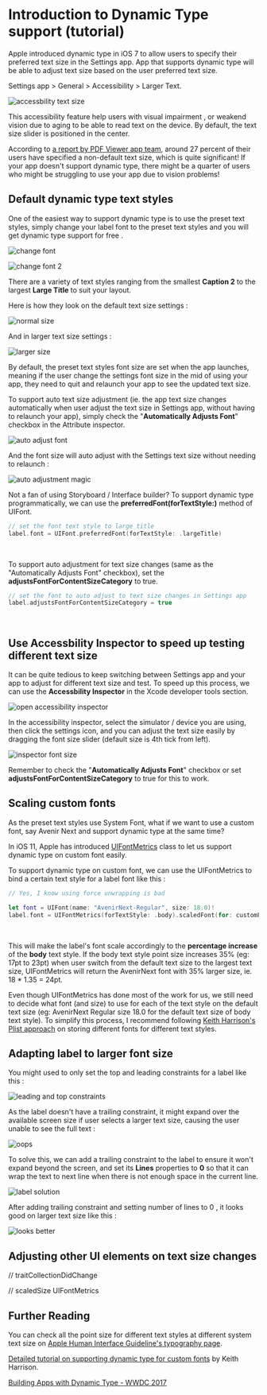 # Introduction to Dynamic Type support (tutorial)

Apple introduced dynamic type in iOS 7 to allow users to specify their preferred text size in the Settings app. App that supports dynamic type will be able to adjust text size based on the user preferred text size.



Settings app > General > Accessibility > Larger Text.

![accessbility text size](https://iosimage.s3.amazonaws.com/2019/51-dynamic-type/accessiblityPage.png)



This accessibility feature help users with visual impairment , or weakend vision due to aging to be able to read text on the device. By default, the text size slider is positioned in the center.



According to [a report by PDF Viewer app team](https://pspdfkit.com/blog/2018/improving-dynamic-type-support/), around 27 percent of their users have specified a non-default text size, which is quite significant! If your app doesn't support dynamic type, there might be a quarter of users who might be struggling to use your app due to vision problems!



## Default dynamic type text styles

One of the easiest way to support dynamic type is to use the preset text styles, simply change your label font to the preset text styles and you will get dynamic type support for free .



![change font](https://iosimage.s3.amazonaws.com/2019/51-dynamic-type/changeFont.png)



![change font 2](https://iosimage.s3.amazonaws.com/2019/51-dynamic-type/changeFont2.png)



There are a variety of text styles ranging from the smallest **Caption 2** to the largest **Large Title** to suit your layout.



Here is how they look on the default text size settings : 

![normal size](https://iosimage.s3.amazonaws.com/2019/51-dynamic-type/normalSize.png)



And in larger text size settings : 

![larger size](https://iosimage.s3.amazonaws.com/2019/51-dynamic-type/largerSize.png)





By default, the preset text styles font size are set when the app launches, meaning if the user change the settings font size in the mid of using your app, they need to quit and relaunch your app to see the updated text size. 



To support auto text size adjustment (ie. the app text size changes automatically when user adjust the text size in Settings app, without having to relaunch your app), simply check the "**Automatically Adjusts Font**" checkbox in the Attribute inspector.



![auto adjust font](https://iosimage.s3.amazonaws.com/2019/51-dynamic-type/autoAdjustFont.png)



And the font size will auto adjust with the Settings text size without needing to relaunch : 

![auto adjustment magic](https://iosimage.s3.amazonaws.com/2019/51-dynamic-type/realtimeFont.gif)





Not a fan of using Storyboard / Interface builder? To support dynamic type programmatically, we can use the **preferredFont(forTextStyle:)** method of UIFont.

```swift
// set the font text style to large title
label.font = UIFont.preferredFont(forTextStyle: .largeTitle)
```

<br>

To support auto adjustment for text size changes (same as the "Automatically Adjusts Font" checkbox), set the **adjustsFontForContentSizeCategory** to true.

```swift
// set the font to auto adjust to text size changes in Settings app
label.adjustsFontForContentSizeCategory = true
```

<br>



## Use Accessbility Inspector to speed up testing different text size

It can be quite tedious to keep switching between Settings app and your app to adjust for different text size and test. To speed up this process, we can use the **Accessbility Inspector** in the Xcode developer tools section.

![open accessibility inspector](https://iosimage.s3.amazonaws.com/2019/51-dynamic-type/menuAccessbilityInspector.png)



In the accessibility inspector, select the simulator / device you are using, then click the settings icon, and  you can adjust the text size easily by dragging the font size slider (default size is 4th tick from left).

![inspector font size](https://iosimage.s3.amazonaws.com/2019/51-dynamic-type/fontSizeInspector.png)



Remember to check the "**Automatically Adjusts Font**" checkbox or set **adjustsFontForContentSizeCategory** to true for this to work.



## Scaling custom fonts

As the preset text styles use System Font, what if we want to use a custom font, say Avenir Next and support dynamic type at the same time?



In iOS 11, Apple has introduced [UIFontMetrics](https://developer.apple.com/documentation/uikit/uifontmetrics) class to let us support dynamic type on custom font easily.



To support dynamic type on custom font, we can use the UIFontMetrics to bind a certain text style for a label font like this : 

```swift
// Yes, I know using force unwrapping is bad

let font = UIFont(name: "AvenirNext-Regular", size: 18.0)!
label.font = UIFontMetrics(forTextStyle: .body).scaledFont(for: customFont)
```

<br>



This will make the label's font scale accordingly to the **percentage increase** of the **body** text style. If the body text style point size increases 35% (eg: 17pt to 23pt) when user switch from the default text size to the largest text size, UIFontMetrics will return the AvenirNext font with 35% larger size, ie. 18 * 1.35 = 24pt.



Even though UIFontMetrics has done most of the work for us, we still need to decide what font (and size) to use for each of the text style on the default text size (eg: AvenirNext Regular size 18.0 for the default text size of body text style). To simplify this process, I recommend following [Keith Harrison's Plist approach](https://useyourloaf.com/blog/using-a-custom-font-with-dynamic-type/) on storing different fonts for different text styles.



## Adapting label to larger font size

You might used to only set the top and leading constraints for a label like this : 

![leading and top constraints](https://iosimage.s3.amazonaws.com/2019/51-dynamic-type/leadingTopOnly.png)



As the label doesn't have a trailing constraint, it might expand over the available screen size if user selects a larger text size, causing the user unable to see the full text : 

![oops](https://iosimage.s3.amazonaws.com/2019/51-dynamic-type/oops.png)



To solve this, we can add a trailing constraint to the label to ensure it won't expand beyond the screen, and set its **Lines** properties to **0** so that it can wrap the text to next line when there is not enough space in the current line.

![label solution](https://iosimage.s3.amazonaws.com/2019/51-dynamic-type/labelSolution.png)



After adding trailing constraint and setting number of lines to 0 , it looks good on larger text size like this : 



![looks better](https://iosimage.s3.amazonaws.com/2019/51-dynamic-type/looksBetter.png)



## Adjusting other UI elements on text size changes

// traitCollectionDidChange



// scaledSize UIFontMetrics



## Further Reading

You can check all the point size for different text styles at different system text size on [Apple Human Interface Guideline's typography page](https://developer.apple.com/design/human-interface-guidelines/ios/visual-design/typography/).



[Detailed tutorial on supporting dynamic type for custom fonts](https://useyourloaf.com/blog/using-a-custom-font-with-dynamic-type/) by Keith Harrison.



[Building Apps with Dynamic Type -  WWDC 2017](https://developer.apple.com/videos/play/wwdc2017/245/)